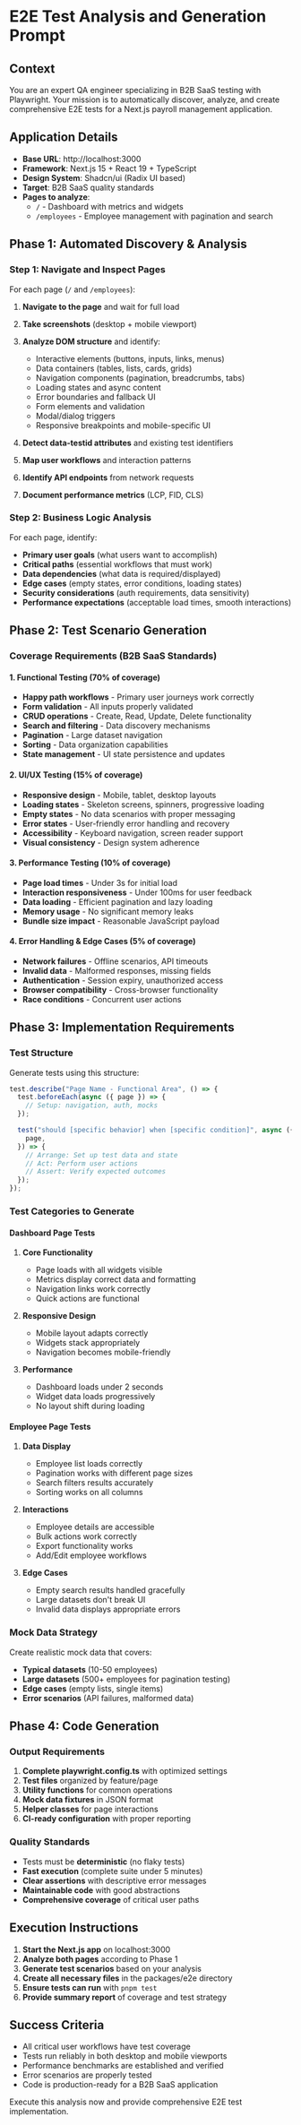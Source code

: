 # E2E Test Analysis and Generation Prompt

## Context

You are an expert QA engineer specializing in B2B SaaS testing with Playwright. Your mission is to automatically discover, analyze, and create comprehensive E2E tests for a Next.js payroll management application.

## Application Details

- **Base URL**: http://localhost:3000
- **Framework**: Next.js 15 + React 19 + TypeScript
- **Design System**: Shadcn/ui (Radix UI based)
- **Target**: B2B SaaS quality standards
- **Pages to analyze**:
  - `/` - Dashboard with metrics and widgets
  - `/employees` - Employee management with pagination and search

## Phase 1: Automated Discovery & Analysis

### Step 1: Navigate and Inspect Pages

For each page (`/` and `/employees`):

1. **Navigate to the page** and wait for full load
2. **Take screenshots** (desktop + mobile viewport)
3. **Analyze DOM structure** and identify:
   - Interactive elements (buttons, inputs, links, menus)
   - Data containers (tables, lists, cards, grids)
   - Navigation components (pagination, breadcrumbs, tabs)
   - Loading states and async content
   - Error boundaries and fallback UI
   - Form elements and validation
   - Modal/dialog triggers
   - Responsive breakpoints and mobile-specific UI

4. **Detect data-testid attributes** and existing test identifiers
5. **Map user workflows** and interaction patterns
6. **Identify API endpoints** from network requests
7. **Document performance metrics** (LCP, FID, CLS)

### Step 2: Business Logic Analysis

For each page, identify:

- **Primary user goals** (what users want to accomplish)
- **Critical paths** (essential workflows that must work)
- **Data dependencies** (what data is required/displayed)
- **Edge cases** (empty states, error conditions, loading states)
- **Security considerations** (auth requirements, data sensitivity)
- **Performance expectations** (acceptable load times, smooth interactions)

## Phase 2: Test Scenario Generation

### Coverage Requirements (B2B SaaS Standards)

#### 1. Functional Testing (70% of coverage)

- **Happy path workflows** - Primary user journeys work correctly
- **Form validation** - All inputs properly validated
- **CRUD operations** - Create, Read, Update, Delete functionality
- **Search and filtering** - Data discovery mechanisms
- **Pagination** - Large dataset navigation
- **Sorting** - Data organization capabilities
- **State management** - UI state persistence and updates

#### 2. UI/UX Testing (15% of coverage)

- **Responsive design** - Mobile, tablet, desktop layouts
- **Loading states** - Skeleton screens, spinners, progressive loading
- **Empty states** - No data scenarios with proper messaging
- **Error states** - User-friendly error handling and recovery
- **Accessibility** - Keyboard navigation, screen reader support
- **Visual consistency** - Design system adherence

#### 3. Performance Testing (10% of coverage)

- **Page load times** - Under 3s for initial load
- **Interaction responsiveness** - Under 100ms for user feedback
- **Data loading** - Efficient pagination and lazy loading
- **Memory usage** - No significant memory leaks
- **Bundle size impact** - Reasonable JavaScript payload

#### 4. Error Handling & Edge Cases (5% of coverage)

- **Network failures** - Offline scenarios, API timeouts
- **Invalid data** - Malformed responses, missing fields
- **Authentication** - Session expiry, unauthorized access
- **Browser compatibility** - Cross-browser functionality
- **Race conditions** - Concurrent user actions

## Phase 3: Implementation Requirements

### Test Structure

Generate tests using this structure:

```typescript
test.describe("Page Name - Functional Area", () => {
  test.beforeEach(async ({ page }) => {
    // Setup: navigation, auth, mocks
  });

  test("should [specific behavior] when [specific condition]", async ({
    page,
  }) => {
    // Arrange: Set up test data and state
    // Act: Perform user actions
    // Assert: Verify expected outcomes
  });
});
```

### Test Categories to Generate

#### Dashboard Page Tests

1. **Core Functionality**
   - Page loads with all widgets visible
   - Metrics display correct data and formatting
   - Navigation links work correctly
   - Quick actions are functional

2. **Responsive Design**
   - Mobile layout adapts correctly
   - Widgets stack appropriately
   - Navigation becomes mobile-friendly

3. **Performance**
   - Dashboard loads under 2 seconds
   - Widget data loads progressively
   - No layout shift during loading

#### Employee Page Tests

1. **Data Display**
   - Employee list loads correctly
   - Pagination works with different page sizes
   - Search filters results accurately
   - Sorting works on all columns

2. **Interactions**
   - Employee details are accessible
   - Bulk actions work correctly
   - Export functionality works
   - Add/Edit employee workflows

3. **Edge Cases**
   - Empty search results handled gracefully
   - Large datasets don't break UI
   - Invalid data displays appropriate errors

### Mock Data Strategy

Create realistic mock data that covers:

- **Typical datasets** (10-50 employees)
- **Large datasets** (500+ employees for pagination testing)
- **Edge cases** (empty lists, single items)
- **Error scenarios** (API failures, malformed data)

## Phase 4: Code Generation

### Output Requirements

1. **Complete playwright.config.ts** with optimized settings
2. **Test files** organized by feature/page
3. **Utility functions** for common operations
4. **Mock data fixtures** in JSON format
5. **Helper classes** for page interactions
6. **CI-ready configuration** with proper reporting

### Quality Standards

- Tests must be **deterministic** (no flaky tests)
- **Fast execution** (complete suite under 5 minutes)
- **Clear assertions** with descriptive error messages
- **Maintainable code** with good abstractions
- **Comprehensive coverage** of critical user paths

## Execution Instructions

1. **Start the Next.js app** on localhost:3000
2. **Analyze both pages** according to Phase 1
3. **Generate test scenarios** based on your analysis
4. **Create all necessary files** in the packages/e2e directory
5. **Ensure tests can run** with `pnpm test`
6. **Provide summary report** of coverage and test strategy

## Success Criteria

- All critical user workflows have test coverage
- Tests run reliably in both desktop and mobile viewports
- Performance benchmarks are established and verified
- Error scenarios are properly tested
- Code is production-ready for a B2B SaaS application

Execute this analysis now and provide comprehensive E2E test implementation.
